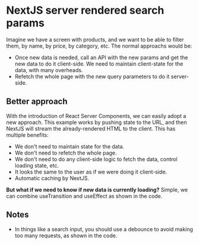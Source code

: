 # NextJS server rendered search params

Imagine we have a screen with products, and we want to be able to filter them, by name, by price, by category, etc. The normal approachs would be:

- Once new data is needed, call an API with the new params and get the new data to do it client-side. We need to maintain client-state for the data, with many overheads.
- Refetch the whole page with the new query parameters to do it server-side.

## Better approach

With the introduction of React Server Components, we can easily adopt a new approach.
This example works by pushing state to the URL, and then NextJS will stream the already-rendered HTML to the client. This has multiple benefits:

- We don't need to maintain state for the data.
- We don't need to refetch the whole page.
- We don't need to do any client-side logic to fetch the data, control loading state, etc.
- It looks the same to the user as if we were doing it client-side.
- Automatic caching by NextJS.

**But what if we need to know if new data is currently loading?** Simple, we can combine useTransition and useEffect as shown in the code.

## Notes

- In things like a search input, you should use a debounce to avoid making too many requests, as shown in the code.
